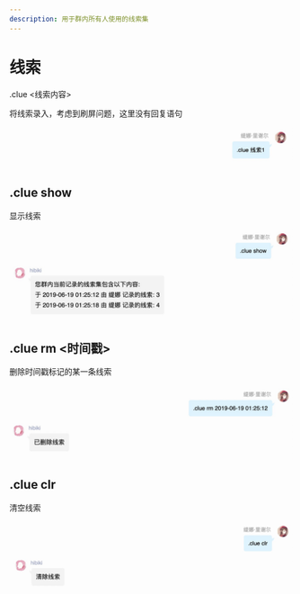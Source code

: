 ```yaml
---
description: 用于群内所有人使用的线索集
---
```


# 线索

.clue &lt;线索内容&gt;

将线索录入，考虑到刷屏问题，这里没有回复语句

![](../../.gitbook/assets/3e700fe2-ebc4-4657-9938-475e8b8158a1.png)

## .clue show

显示线索

![](../../.gitbook/assets/8128505c-8a85-4a1d-bfec-c0edcb6e73b1.png)

## .clue rm &lt;时间戳&gt;

删除时间戳标记的某一条线索

![](../../.gitbook/assets/c6558404-4ff6-459b-bb19-8bbe82685674.png)

## .clue clr

清空线索

![](../../.gitbook/assets/9e5b4f0e-5c7a-4c7e-958a-2d7209f1b52e.png)



